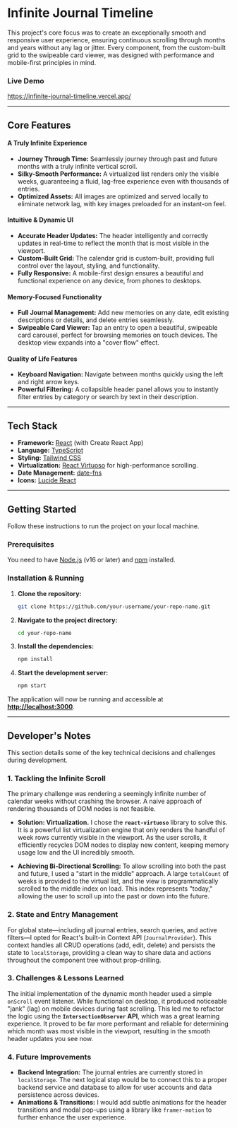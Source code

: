 
# Infinite Journal Timeline


This project's core focus was to create an exceptionally smooth and responsive user experience, ensuring continuous scrolling through months and years without any lag or jitter. Every component, from the custom-built grid to the swipeable card viewer, was designed with performance and mobile-first principles in mind.

### Live Demo
https://infinite-journal-timeline.vercel.app/

---

## Core Features

#### A Truly Infinite Experience
-   **Journey Through Time:** Seamlessly journey through past and future months with a truly infinite vertical scroll.
-   **Silky-Smooth Performance:** A virtualized list renders only the visible weeks, guaranteeing a fluid, lag-free experience even with thousands of entries.
-   **Optimized Assets:** All images are optimized and served locally to eliminate network lag, with key images preloaded for an instant-on feel.

#### Intuitive & Dynamic UI
-   **Accurate Header Updates:** The header intelligently and correctly updates in real-time to reflect the month that is most visible in the viewport.
-   **Custom-Built Grid:** The calendar grid is custom-built, providing full control over the layout, styling, and functionality.
-   **Fully Responsive:** A mobile-first design ensures a beautiful and functional experience on any device, from phones to desktops.

#### Memory-Focused Functionality
-   **Full Journal Management:** Add new memories on any date, edit existing descriptions or details, and delete entries seamlessly.
-   **Swipeable Card Viewer:** Tap an entry to open a beautiful, swipeable card carousel, perfect for browsing memories on touch devices. The desktop view expands into a "cover flow" effect.

#### Quality of Life Features
-   **Keyboard Navigation:** Navigate between months quickly using the left and right arrow keys.
-   **Powerful Filtering:** A collapsible header panel allows you to instantly filter entries by category or search by text in their description.

---

## Tech Stack

-   **Framework:** [React](https://reactjs.org/) (with Create React App)
-   **Language:** [TypeScript](https://www.typescriptlang.org/)
-   **Styling:** [Tailwind CSS](https://tailwindcss.com/)
-   **Virtualization:** [React Virtuoso](https://virtuoso.dev/) for high-performance scrolling.
-   **Date Management:** [date-fns](https://date-fns.org/)
-   **Icons:** [Lucide React](https://lucide.dev/)

---

## Getting Started

Follow these instructions to run the project on your local machine.

### Prerequisites

You need to have [Node.js](https://nodejs.org/) (v16 or later) and [npm](https://www.npmjs.com/) installed.

### Installation & Running

1.  **Clone the repository:**
    ```bash
    git clone https://github.com/your-username/your-repo-name.git
    ```
2.  **Navigate to the project directory:**
    ```bash
    cd your-repo-name
    ```
3.  **Install the dependencies:**
    ```bash
    npm install
    ```
4.  **Start the development server:**
    ```bash
    npm start
    ```

The application will now be running and accessible at **[http://localhost:3000](http://localhost:3000)**.

---

## Developer's Notes

This section details some of the key technical decisions and challenges during development.

### 1. Tackling the Infinite Scroll

The primary challenge was rendering a seemingly infinite number of calendar weeks without crashing the browser. A naive approach of rendering thousands of DOM nodes is not feasible.

-   **Solution: Virtualization.** I chose the **`react-virtuoso`** library to solve this. It is a powerful list virtualization engine that only renders the handful of week rows currently visible in the viewport. As the user scrolls, it efficiently recycles DOM nodes to display new content, keeping memory usage low and the UI incredibly smooth.

-   **Achieving Bi-Directional Scrolling:** To allow scrolling into both the past and future, I used a "start in the middle" approach. A large `totalCount` of weeks is provided to the virtual list, and the view is programmatically scrolled to the middle index on load. This index represents "today," allowing the user to scroll up into the past or down into the future.

### 2. State and Entry Management

For global state—including all journal entries, search queries, and active filters—I opted for React's built-in Context API (`JournalProvider`). This context handles all CRUD operations (add, edit, delete) and persists the state to `localStorage`, providing a clean way to share data and actions throughout the component tree without prop-drilling.

### 3. Challenges & Lessons Learned

The initial implementation of the dynamic month header used a simple `onScroll` event listener. While functional on desktop, it produced noticeable "jank" (lag) on mobile devices during fast scrolling. This led me to refactor the logic using the **`IntersectionObserver` API**, which was a great learning experience. It proved to be far more performant and reliable for determining which month was most visible in the viewport, resulting in the smooth header updates you see now.

### 4. Future Improvements

-   **Backend Integration:** The journal entries are currently stored in `localStorage`. The next logical step would be to connect this to a proper backend service and database to allow for user accounts and data persistence across devices.
-   **Animations & Transitions:** I would add subtle animations for the header transitions and modal pop-ups using a library like `framer-motion` to further enhance the user experience.
